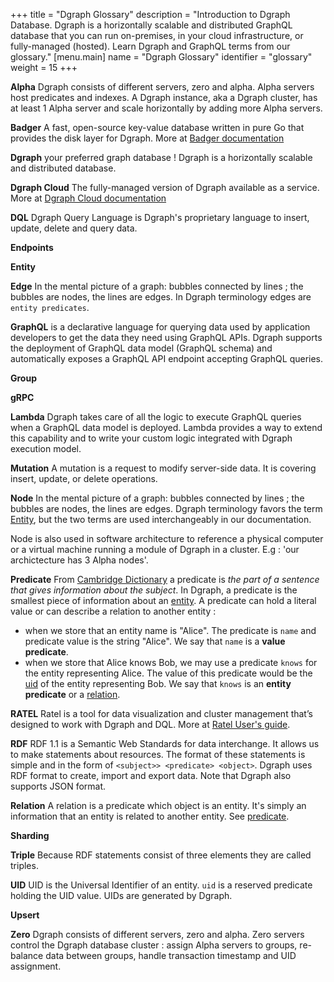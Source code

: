 +++
title = "Dgraph Glossary"
description = "Introduction to Dgraph Database. Dgraph is a horizontally scalable and distributed GraphQL database that you can run on-premises, in your cloud infrastructure, or fully-managed (hosted). Learn Dgraph and GraphQL terms from our glossary."
[menu.main]
    name = "Dgraph Glossary"
    identifier = "glossary"
    weight = 15
+++


**Alpha**
Dgraph consists of different servers, zero and alpha. Alpha servers host predicates and indexes. A Dgraph instance, aka a Dgraph cluster, has at least 1 Alpha server and scale horizontally by adding more Alpha servers.

**Badger**
A fast, open-source key-value database written in pure Go that provides the disk layer for Dgraph.
More at [Badger documentation](https://dgraph.io/docs/badger)


**Dgraph**
your preferred graph database ! Dgraph is a horizontally scalable and distributed database.

**Dgraph Cloud**
The fully-managed version of Dgraph available as a service.
More at [Dgraph Cloud documentation](https://dgraph.io/docs/cloud)

**DQL** Dgraph Query Language is Dgraph's proprietary language to insert, update, delete and query data.

**Endpoints**


**Entity<a name="entity"></a>**

**Edge**
In the mental picture of a graph: bubbles connected by lines ; the bubbles are nodes, the lines are edges.
In Dgraph terminology edges are `entity predicates`.

**GraphQL** is a declarative language for querying data used by application developers to get the data they need using GraphQL APIs. Dgraph supports the deployment of GraphQL data model (GraphQL schema) and automatically exposes a GraphQL API endpoint accepting GraphQL queries.


**Group**

**gRPC**

**Lambda** Dgraph takes care of all the logic to execute GraphQL queries when a GraphQL data model is deployed. Lambda provides a way to extend this capability and to write your custom logic integrated with Dgraph execution model.

**Mutation** A mutation is a request to modify server-side data. It is covering insert, update, or delete operations.

**Node**
In the mental picture of a graph: bubbles connected by lines ; the bubbles are nodes, the lines are edges.
Dgraph terminology favors the term [Entity](#entity), but the two terms are used interchangeably in our documentation.

Node is also used in software architecture to reference a physical computer or a virtual machine running a module of Dgraph in a cluster. E.g : 'our archictecture has 3 Alpha nodes'.

**Predicate<a name="predicate"></a>** From [Cambridge Dictionary](https://dictionary.cambridge.org/us/dictionary/english/predicate) a predicate is *the part of a sentence that gives information about the subject*. In Dgraph, a predicate is the smallest piece of information about an [entity](#entity). A predicate can hold a literal value or can describe a relation to another entity :
- when we store that an entity name is "Alice". The predicate is ``name`` and predicate value is the string "Alice". We say that ``name`` is a **value predicate**.
- when we store that Alice knows Bob, we may use a predicate ``knows`` for the entity representing Alice. The value of this predicate would be the [uid](#uid) of the entity representing Bob. We say that ``knows`` is an **entity predicate** or a [relation](#relation).


**RATEL** Ratel is a tool for data visualization and cluster management that’s designed to work with Dgraph and DQL. More at [Ratel User's guide](https://dgraph.io/docs/ratel/overview/).

**RDF**  RDF 1.1 is a Semantic Web Standards for data interchange. It allows us to make statements about resources. The format of these statements is simple and in the form of `<subject>> <predicate> <object>`.
Dgraph uses RDF format to create, import and export data. Note that Dgraph also supports JSON format.


**Relation<a name="relation"></a>** A relation is a predicate which object is an entity. It's simply an information that an entity is related to another entity. See [predicate](#predicate).

**Sharding**

**Triple** Because RDF statements consist of three elements <subject> <predicate> <object> they are called triples.

**UID<a name="uid"></a>** UID is the Universal Identifier of an entity. `uid` is a reserved predicate holding the UID value. UIDs are generated by Dgraph.


**Upsert**

**Zero**
Dgraph consists of different servers, zero and alpha. Zero servers control the Dgraph database cluster : assign Alpha servers to groups, re-balance data between groups, handle transaction timestamp and UID assignment.
